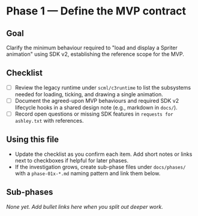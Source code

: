 # Phase 1 — Define the MVP contract

## Goal
Clarify the minimum behaviour required to "load and display a Spriter animation" using SDK v2, establishing the reference scope for the MVP.

## Checklist
- [ ] Review the legacy runtime under `scml/c3runtime` to list the subsystems needed for loading, ticking, and drawing a single animation.
- [ ] Document the agreed-upon MVP behaviours and required SDK v2 lifecycle hooks in a shared design note (e.g., markdown in `docs/`).
- [ ] Record open questions or missing SDK features in `requests for ashley.txt` with references.

## Using this file
- Update the checklist as you confirm each item. Add short notes or links next to checkboxes if helpful for later phases.
- If the investigation grows, create sub-phase files under `docs/phases/` with a `phase-01x-*.md` naming pattern and link them below.

## Sub-phases
_None yet. Add bullet links here when you split out deeper work._
